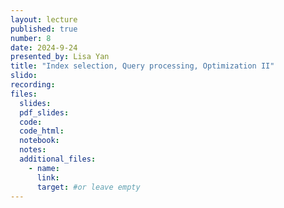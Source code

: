 ```yaml
---
layout: lecture
published: true
number: 8
date: 2024-9-24
presented_by: Lisa Yan
title: "Index selection, Query processing, Optimization II"
slido:
recording:
files:
  slides:
  pdf_slides:
  code:
  code_html:
  notebook:
  notes:
  additional_files:
    - name:
      link:
      target: #or leave empty
---
```

